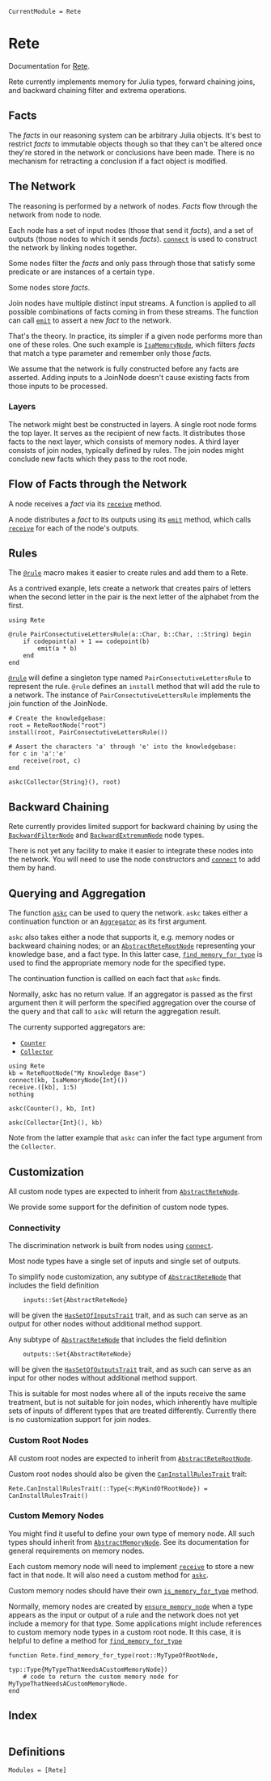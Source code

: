 ```@meta
CurrentModule = Rete
```

# Rete

Documentation for [Rete](https://github.com/MarkNahabedian/Rete.jl).

Rete currently implements memory for Julia types, forward chaining
joins, and backward chaining filter and extrema operations.


## Facts

The *facts* in our reasoning system can be arbitrary Julia objects.
It's best to restrict *facts* to immutable objects though so that they
can't be altered once they're stored in the network or conclusions
have been made.  There is no mechanism for retracting a conclusion if
a fact object is modified.


## The Network

The reasoning is performed by a network of nodes.  *Facts* flow
through the network from node to node.

Each node has a set of input nodes (those that send it *facts*), and a
set of outputs (those nodes to which it sends *facts*).
[`connect`](@ref) is used to construct the network by linking nodes
together.

Some nodes filter the *facts* and only pass through those that satisfy
some predicate or are instances of a certain type.

Some nodes store *facts*.

Join nodes have multiple distinct input streams.  A function is
applied to all possible combinations of facts coming in from these
streams.  The function can call [`emit`](@ref) to assert a new *fact*
to the network.


That's the theory.  In practice, its simpler if a given node performs
more than one of these roles.  One such example is
[`IsaMemoryNode`](@ref), which filters *facts* that match a type
parameter and remember only those *facts*.

We assume that the network is fully constructed before any facts are
asserted.  Adding inputs to a JoinNode doesn't cause existing facts
from those inputs to be processed.


### Layers

The network might best be constructed in layers.  A single root node
forms the top layer.  It serves as the recipient of new facts.  It
distributes those facts to the next layer, which consists of memory
nodes.  A third layer consists of join nodes, typically defined by
rules.  The join nodes might conclude new facts which they pass to the
root node.


## Flow of Facts through the Network

A node receives a *fact* via its [`receive`](@ref) method.

A node distributes a *fact* to its outputs using its [`emit`](@ref)
method, which calls [`receive`](@ref) for each of the node's outputs.


## Rules

The [`@rule`](@ref) macro makes it easier to create rules and add them
to a Rete.

As a contrived exanple, lets create a network that creates pairs of
letters when the second letter in the pair is the next letter of the
alphabet from the first.

```@example rule1
using Rete

@rule PairConsectutiveLettersRule(a::Char, b::Char, ::String) begin
    if codepoint(a) + 1 == codepoint(b)
        emit(a * b)
    end
end
```

[`@rule`](@ref) will define a singleton type named
`PairConsectutiveLettersRule` to represent the rule.  `@rule` defines an
`install` method that will add the rule to a network.  The instance of
`PairConsectutiveLettersRule` implements the join function of the JoinNode.


```@example rule1
# Create the knowledgebase:
root = ReteRootNode("root")
install(root, PairConsectutiveLettersRule())

# Assert the characters 'a' through 'e' into the knowledgebase:
for c in 'a':'e'
    receive(root, c)
end

askc(Collector{String}(), root)
```


## Backward Chaining

Rete currently provides limited support for backward chaining by using
the [`BackwardFilterNode`](@ref) and [`BackwardExtremumNode`](@ref)
node types.

There is not yet any facility to make it easier to integrate these
nodes into the network.  You will need to use the node constructors
and [`connect`](@ref) to add them by hand.



## Querying and Aggregation

The function [`askc`](@ref) can be used to query the network.  `askc`
takes either a continuation function or an [`Aggregator`](@ref) as its
first argument.

`askc` also takes either a node that supports it, e.g. memory nodes or
backweard chaining nodes; or an [`AbstractReteRootNode`](@ref)
representing your knowledge base, and a fact type.  In this latter
case, [`find_memory_for_type`](@ref) is used to find the appropriate
memory node for the specified type.

The continuation function is callled on each fact that `askc` finds.

Normally, askc has no return value.  If an aggregator is passed as the
first argument then it will perform the specified aggregation over the
course of the query and that call to `askc` will return the
aggregation result.

The currenty supported aggregators are:

- [`Counter`](@ref)
- [`Collector`](@ref)

```@example aggewgation
using Rete
kb = ReteRootNode("My Knowledge Base")
connect(kb, IsaMemoryNode{Int}())
receive.([kb], 1:5)
nothing
```

```@example aggewgation
askc(Counter(), kb, Int)
```

```@example aggewgation
askc(Collector{Int}(), kb)
```

Note from the latter example that `askc` can infer the fact type
argument from the `Collector`.


## Customization

All custom node types are expected to inherit from [`AbstractReteNode`](@ref).

We provide some support for the definition of custom node types.


### Connectivity

The discrimination network is built from nodes using [`connect`](@ref).

Most node types have a single set of inputs and single set of outputs.

To simplify node customization, any subtype of
[`AbstractReteNode`](@ref) that includes the field definition

```
    inputs::Set{AbstractReteNode}
```

will be given the [`HasSetOfInputsTrait`](@ref) trait, and as such can
serve as an output for other nodes without additional method support.

Any subtype of [`AbstractReteNode`](@ref) that includes the field definition

```
    outputs::Set{AbstractReteNode}
```

will be given the [`HasSetOfOutputsTrait`](@ref) trait, and as such can
serve as an input for other nodes without additional method support.

This is suitable for most nodes where all of the inputs receive the
same treatment, but is not suitable for join nodes, which inherently
have multiple sets of inputs of different types that are treated
differently.  Currently there is no customization support for join
nodes.


### Custom Root Nodes

All custom root nodes are expected to inherit from
[`AbstractReteRootNode`](@ref).

Custom root nodes should also be given the
[`CanInstallRulesTrait`](@ref) trait:

```
Rete.CanInstallRulesTrait(::Type{<:MyKindOfRootNode}) = CanInstallRulesTrait()
```


### Custom Memory Nodes

You might find it useful to define your own type of memory node.  All
such types should inherit from [`AbstractMemoryNode`](@ref).  See its
documentation for general requirements on memory nodes.

Each custom memory node will need to implement [`receive`](@ref) to
store a new fact in that node.  It will also need a custom method for
[`askc`](@ref).

Custom memory nodes should have their own [`is_memory_for_type`](@ref) method.

Normally, memory nodes are created by [`ensure_memory_node`](@ref)
when a type appears as the input or output of a rule and the network
does not yet include a memory for that type.  Some applications might
include references to custom memory node types in a custom root node.
It this case, it is helpful to define a method for
[`find_memory_for_type`](@ref)

```
function Rete.find_memory_for_type(root::MyTypeOfRootNode,
                                   typ::Type{MyTypeThatNeedsACustomMemoryNode})
    # code to return the custom memory node for MyTypeThatNeedsACustomMemoryNode.
end
```


## Index

```@index
```

## Definitions

```@autodocs
Modules = [Rete]
```

